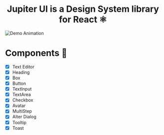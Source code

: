 <div align="center">
  <h1 align="center">Jupiter UI is a Design System library for React ⚛️</h3>
</div>

![Demo Animation](https://raw.githubusercontent.com/pedro4r/jupiter-ui/assets/images/Welcome-ScheduleSync.jpg)

# Components 📌 

- [x] Text Editor
- [x] Heading
- [x] Box
- [x] Button
- [x] TextInput
- [x] TextArea
- [x] Checkbox
- [x] Avatar
- [x] MultiStep
- [x] Alter Dialog
- [x] Tooltip
- [x] Toast
